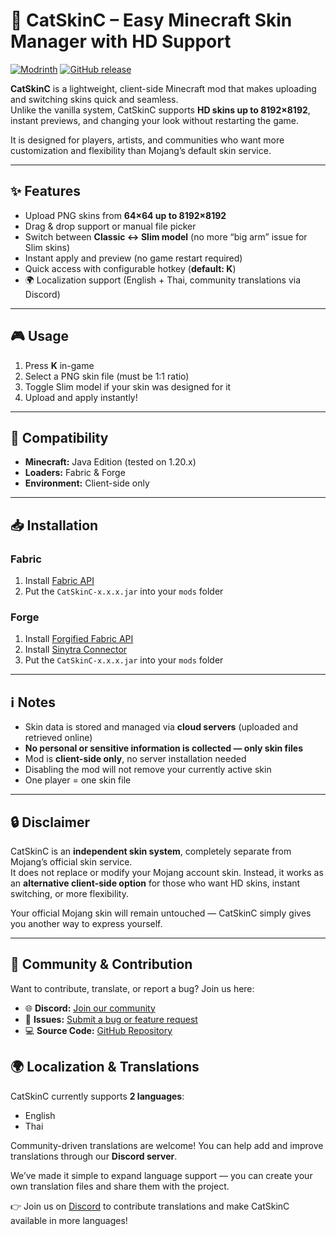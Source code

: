 
# 🐾 CatSkinC – Easy Minecraft Skin Manager with HD Support

[![Modrinth](https://img.shields.io/badge/Modrinth-CatSkinC-17BEBB?logo=modrinth&logoColor=white)](https://modrinth.com/mod/catskinc) [![GitHub release](https://img.shields.io/github/v/release/SamsVT/Skin-Management?style=flat&logo=github&color=blue)](https://github.com/SamsVT/Skin-Management/releases)

**CatSkinC** is a lightweight, client-side Minecraft mod that makes uploading and switching skins quick and seamless.  
Unlike the vanilla system, CatSkinC supports **HD skins up to 8192×8192**, instant previews, and changing your look without restarting the game.  

It is designed for players, artists, and communities who want more customization and flexibility than Mojang’s default skin service.  

---

## ✨ Features

- Upload PNG skins from **64×64 up to 8192×8192**  
- Drag & drop support or manual file picker  
- Switch between **Classic ↔ Slim model** (no more “big arm” issue for Slim skins)  
- Instant apply and preview (no game restart required)  
- Quick access with configurable hotkey (**default: K**)  
- 🌍 Localization support (English + Thai, community translations via Discord)  

---

## 🎮 Usage

1. Press **K** in-game  
2. Select a PNG skin file (must be 1:1 ratio)  
3. Toggle Slim model if your skin was designed for it  
4. Upload and apply instantly!  

---

## 🔧 Compatibility

- **Minecraft:** Java Edition (tested on 1.20.x)  
- **Loaders:** Fabric & Forge  
- **Environment:** Client-side only  

---

## 📥 Installation

### Fabric
1. Install [Fabric API](https://modrinth.com/mod/fabric-api)  
2. Put the `CatSkinC-x.x.x.jar` into your `mods` folder  

### Forge
1. Install [Forgified Fabric API](https://modrinth.com/mod/forgified-fabric-api)  
2. Install [Sinytra Connector](https://modrinth.com/mod/sinytra-connector)  
3. Put the `CatSkinC-x.x.x.jar` into your `mods` folder  

---

## ℹ️ Notes

- Skin data is stored and managed via **cloud servers** (uploaded and retrieved online)  
- **No personal or sensitive information is collected — only skin files**  
- Mod is **client-side only**, no server installation needed  
- Disabling the mod will not remove your currently active skin  
- One player = one skin file  

---

## 🔒 Disclaimer

CatSkinC is an **independent skin system**, completely separate from Mojang’s official skin service.  
It does not replace or modify your Mojang account skin. Instead, it works as an **alternative client-side option** for those who want HD skins, instant switching, or more flexibility.  

Your official Mojang skin will remain untouched — CatSkinC simply gives you another way to express yourself.  

---

## 📢 Community & Contribution

Want to contribute, translate, or report a bug? Join us here:  

- 🌐 **Discord:** [Join our community](https://discord.com/invite/PewhYEehFQ)  
- 📝 **Issues:** [Submit a bug or feature request](https://github.com/SamsVT/Skin-Management/issues)  
- 💻 **Source Code:** [GitHub Repository](https://github.com/SamsVT/Skin-Management)  



## 🌍 Localization & Translations  

CatSkinC currently supports **2 languages**:  
- English  
- Thai  

Community-driven translations are welcome! You can help add and improve translations through our **Discord server**.  

We’ve made it simple to expand language support — you can create your own translation files and share them with the project.  

👉 Join us on [Discord](https://discord.com/invite/PewhYEehFQ) to contribute translations and make CatSkinC available in more languages! 
